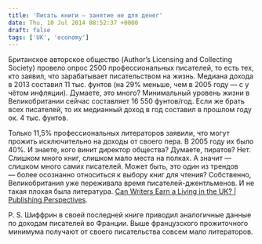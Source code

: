 ```yaml
---
title: 'Писать книги — занятие не для денег'
date: Thu, 10 Jul 2014 08:52:37 +0000
draft: false
tags: ['UK', 'economy']
---
```


Британское авторское общество (Author’s Licensing and Collecting Society) провело опрос 2500 профессиональных писателей, то есть тех, кто заявил, что зарабатывает писательством на жизнь. Медиана дохода в 2013 составил 11 тыс. фунтов (на 29% меньше, чем в 2005 году — с у чётом инфляции). Думаете, это много? Минимальный уровень жизни в Великобритании сейчас составляет 16 550 фунтов/год. Если же брать всех писателей, то их медианный доход в год составил в прошлом году ок. 4 тыс. фунтов.

Только 11,5% профессиональных литераторов заявили, что могут прожить исключительно на доходы от своего пера. В 2005 году их было 40%. И знаете, кого винит директор общества? Думаете, пиратов? Нет. Слишком много книг, слишком мало места на полках. А значит — слишком много самих писателей. Может быть, это один из трендов — более осознанно относиться к выбору книг для чтения? Собственно, Великобритания уже переживала время писателей-джентльменов. И не такая плохая была литература. [Can Writers Earn a Living in the UK? | Publishing Perspectives](http://publishingperspectives.com/2014/07/can-writers-earn-a-living-in-the-uk/).

P. S. Шиффрин в своей последней книге приводил аналогичные данные по доходам писателей во Франции. Выше французского прожиточного минимума получают от своего писательства совсем мало литераторов.